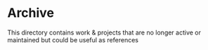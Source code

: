 # Archive
This directory contains work & projects that are no longer active or maintained but could be useful as references
